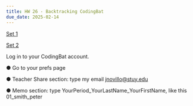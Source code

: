 ```yaml
---
title: HW 26 - Backtracking CodingBat
due_date: 2025-02-14
---
```



[Set 1](https://codingbat.com/home/jnovillo@stuy.edu/apcsa_recursion_backtracking_v1)

[Set 2](https://codingbat.com/home/jnovillo@stuy.edu/apcsa_recursion_backtracking_v2)


Log in to your CodingBat account.

● Go to your prefs page

● Teacher Share section: type my email jnovillo@stuy.edu

● Memo section: type YourPeriod_YourLastName_YourFirstName, like this
01_smith_peter

